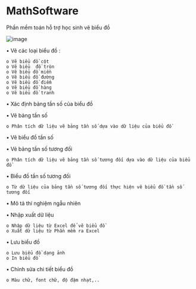 # MathSoftware
Phần mềm toán hỗ trợ học sinh vẽ biểu đồ

![image](https://user-images.githubusercontent.com/65003197/170765516-5b42fd53-6a33-41bd-ba4f-3f3fb1b4897b.png)

•	Vẽ các loại biểu đồ :

    o Vẽ biểu đồ cột
    o Vẽ biểu  đồ tròn
    o Vẽ biểu đồ miền
    o Vẽ biểu đồ đường 
    o Vẽ biểu đồ điểm
    o Vẽ biểu đồ hàng
    o Vẽ biểu đồ tranh
	
•	Xác định bảng tần số của biểu đồ

•	Vẽ bảng tần số

    o Phân tích dữ liệu vẽ bảng tần số dựa vào dữ liệu của biểu đồ
	
•	Vẽ biểu đồ tần số

•	Vẻ bảng tần số tương đối

    o Phân tích dữ liệu vẽ bảng tần số tương đối dựa vào dữ liệu của biểu đồ
	
•	Biểu đồ tần số tương đối

    o Từ dữ liệu của bảng tần số tương đối thực hiện vẽ biểu đồ tần số tương đối
	
•	Mô tả thí nghiệm ngẫu nhiên

•	Nhập xuất dữ liệu

    o Nhập dữ liệu từ Excel để vẽ biểu đồ
    o Xuất dữ liệu từ Phần mềm ra Excel 
	
•	Lưu biểu đồ

    o Lưu biểu đồ dạng ảnh
    o In biểu đồ
	
•	Chỉnh sửa chi tiết biểu đồ

    o Màu chữ, font chữ, độ đậm nhạt,..
